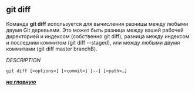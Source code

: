 ## git diff

Команда **git diff** используется для вычисления разницы между любыми двумя Git деревьями. Это может быть разница между вашей рабочей директорией и индексом (собственно git diff), разница между индексом и последним коммитом (git diff --staged), или между любыми двумя коммитами (git diff master branchB).

*DESCRIPTION*
```hash = 
git diff [<options>] [<commit>] [--] [<path>…​]
```

***[на главную](./readme.md)***
